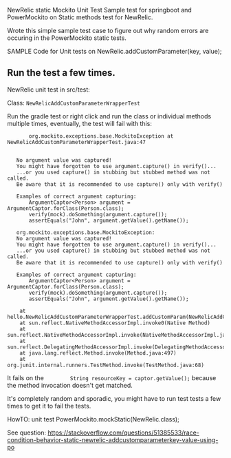 NewRelic static Mockito Unit Test
Sample test for springboot and PowerMockito on Static methods test for NewRelic.

Wrote this simple sample test case to figure out why random errors are occuring in the PowerMockito static tests. 

SAMPLE Code for Unit tests on 
            NewRelic.addCustomParameter(key, value);

## Run the test a few times. 

NewRelic unit test in src/test: 

Class: `NewRelicAddCustomParameterWrapperTest`
     
Run the gradle test or right click and run the class or individual methods multiple times, eventually, the test will fail with this: 

```hello.NewRelicAddCustomParameterWrapperTest > addCustomParam FAILED
       org.mockito.exceptions.base.MockitoException at NewRelicAddCustomParameterWrapperTest.java:47
   
   
   No argument value was captured!
   You might have forgotten to use argument.capture() in verify()...
   ...or you used capture() in stubbing but stubbed method was not called.
   Be aware that it is recommended to use capture() only with verify()
   
   Examples of correct argument capturing:
       ArgumentCaptor<Person> argument = ArgumentCaptor.forClass(Person.class);
       verify(mock).doSomething(argument.capture());
       assertEquals("John", argument.getValue().getName());
   
   org.mockito.exceptions.base.MockitoException: 
   No argument value was captured!
   You might have forgotten to use argument.capture() in verify()...
   ...or you used capture() in stubbing but stubbed method was not called.
   Be aware that it is recommended to use capture() only with verify()
   
   Examples of correct argument capturing:
       ArgumentCaptor<Person> argument = ArgumentCaptor.forClass(Person.class);
       verify(mock).doSomething(argument.capture());
       assertEquals("John", argument.getValue().getName());
   
   	at hello.NewRelicAddCustomParameterWrapperTest.addCustomParam(NewRelicAddCustomParameterWrapperTest.java:47)
   	at sun.reflect.NativeMethodAccessorImpl.invoke0(Native Method)
   	at sun.reflect.NativeMethodAccessorImpl.invoke(NativeMethodAccessorImpl.java:62)
   	at sun.reflect.DelegatingMethodAccessorImpl.invoke(DelegatingMethodAccessorImpl.java:43)
   	at java.lang.reflect.Method.invoke(Method.java:497)
   	at org.junit.internal.runners.TestMethod.invoke(TestMethod.java:68)
```

It fails on the `        String resourceKey = captor.getValue();`
because the method invocation doesn't get matched. 

It's completely random and sporadic, you might have to run test tests a few times to get it to fail the tests. 

HowTO: unit test
         PowerMockito.mockStatic(NewRelic.class);


See question: 
https://stackoverflow.com/questions/51385533/race-condition-behavior-static-newrelic-addcustomparameterkey-value-using-po


